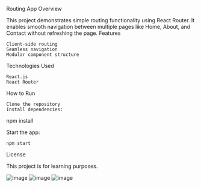 Routing App
Overview

This project demonstrates simple routing functionality using React Router. It enables smooth navigation between multiple pages like Home, About, and Contact without refreshing the page.
Features

    Client-side routing
    Seamless navigation
    Modular component structure

Technologies Used

    React.js
    React Router

How to Run

    Clone the repository
    Install dependencies:

npm install

Start the app:

    npm start

License

This project is for learning purposes.

![image](https://github.com/user-attachments/assets/eadff98e-a385-420f-9f40-f1e7a11e62c2)
![image](https://github.com/user-attachments/assets/4e3f7208-1b76-4070-a74c-6099de68291c)
![image](https://github.com/user-attachments/assets/c3070a70-5ffe-4dcf-9f13-60bf7dd91e4e)
